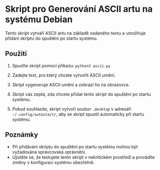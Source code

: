 # Skript pro Generování ASCII artu na systému Debian

Tento skript vytváří ASCII artu na základě zadaného textu a umožňuje přidání skriptu do spuštění po startu systému.

## Použití

1. Spusťte skript pomocí příkazu: `python3 ascii.py`

2. Zadejte text, pro který chcete vytvořit ASCII umění.

3. Skript vygeneruje ASCII umění a zobrazí ho na obrazovce.

4. Skript vás zeptá, zda chcete přidat tento skript do spuštění po startu systému.

5. Pokud souhlasíte, skript vytvoří soubor `.desktop` v adresáři `~/.config/autostart/`, aby se skript spustil automaticky při startu systému.

## Poznámky

- Při přidávání skriptu do spuštění po startu systému mohou být vyžadována správcovská oprávnění.
- Ujistěte se, že testujete tento skript v nekritickém prostředí a provádíte změny v konfiguraci systému obezřetně.

